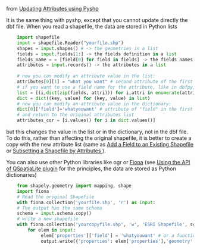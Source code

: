 
from [Updating Attributes using Pyshp](is.stackexchange.com/questions/57635/updating-attributes-using-pyshp/57696)


It is the same thing with pyshp, except that you cannot update directly the dbf file.
When you read a shapefile, the data are stored in Python lists 

```python
    import shapefile
    input = shapefile.Reader("yourfile.shp")
    shapes = input.shapes() # -> the geometries in a list
    fields = input.fields[1:] -> the fields definition in a list
    fields_name = = [field[0] for field in fields] -> the fields names in a list
    attributes = input.records() -> the attributes in a list
    
    # now you can modify an attribute value in the list:
    attributes[0][1] = "what you want" # second attribute of the first record
    # if you want to use a field name for the attribute, like in dbfpy, you must use a dictionary
    list = [(i,dict(zip(fields, attri))) for i,attri in enumerate(attributes)]
    dict = dict((key, value) for (key, value) in list)
    # now you can modify an attribute value in the dictionary:
    dict[0]['field']='whatyouwant' # attribute of "field" in the first record
    # and return to the original attributes list
    attributes_cor = [i.values() for i in dict.values()]
```

but this changes the value in the list or in the dictionary, not in the dbf file. To do this, rather than affecting the original shapefile, it is better to create a copy with the new attribute list (same as [Add a Field to an Existing Shapefile ][2] or [Subsetting a Shapefile by Attributes ][3]).


You can also use other Python libraries like ogr or [Fiona][4] (see [Using the API of QSpatiaLite plugin][5] for the principles, the data are stored as Python dictionaries)

```python
    from shapely.geometry import mapping, shape
    import fiona
    # Read the original Shapefile
    with fiona.collection('yourfile.shp', 'r') as input:
    # The output has the same schema
    schema = input.schema.copy()
    # write a new shapefile
    with fiona.collection('yourcopyfile.shp', 'w', 'ESRI Shapefile', schema) as output:
        for elem in input:
             elem['properties']['field'] = 'whatyouwant' # or a function, or...
             output.write({'properties': elem['properties'],'geometry': mapping(shape(elem['geometry']))})
```
    
    


  [1]: http://geospatialpython.com/2013/04/add-field-to-existing-shapefile.html
  [2]: http://geospatialpython.com/2013/04/add-field-to-existing-shapefile.html
  [3]: http://geospatialpython.com/2010/12/subsetting-shapefile-by-attributes.html
  [4]: https://pypi.python.org/pypi/Fiona
  [5]: http://gis.stackexchange.com/questions/57208/using-the-api-of-qspatialite-plugin/57215#57215
